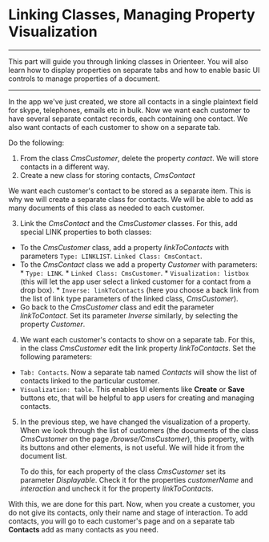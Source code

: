 # Linking Classes, Managing Property Visualization

---
This part will guide you through linking classes in Orienteer. You will also learn how to display properties on separate tabs and how to enable basic UI controls to manage properties of a document.

---

In the app we've just created, we store all contacts in a single plaintext field for skype, telephones, emails etc in bulk. Now we want each customer to have several separate contact records, each containing one contact. We also  want contacts of each customer to show on a separate tab.

Do the following:
1. From the class *CmsCustomer*, delete the property *contact*. We will store contacts in a different way. 
2. Create a new class for storing contacts, *CmsContact*

  We want each customer's contact to be stored as a separate item. This is why we will create a separate class for contacts. We will be able to add as many documents of this class as needed to each customer.
  
3. Link the *CmsContact* and the *CmsCustomer* classes. For this, add special LINK properties to both classes:
  *  To the *CmsCustomer* class, add a property *linkToContacts* with parameters `Type: LINKLIST`. `Linked Class: CmsContact`.
  *  To the *CmsContact* class we add a property *Customer* with parameters:
    *  `Type: LINK`.
    *   `Linked Class: CmsCustomer`.
    *   `Visualization: listbox` (this will let the app user select a linked customer for a contact from a drop box).
    *  `Inverse: linkToContacts` (here you choose a back link from the list of link type parameters of the linked class, *CmsCustomer*).
  *  Go back to the *CmsCustomer* class and edit the parameter *linkToContact*. Set its parameter *Inverse* similarly, by selecting the property *Customer*.

4. We want each customer's contacts to show on a separate tab. For this, in the class *CmsCustomer* edit the link property *linkToContacts*. Set the following parameters:
  * `Tab: Contacts`. Now a separate tab named *Contacts* will show the list of contacts linked to the particular customer.
  * `Visualization: table`. This enables UI elements like **Create** or **Save** buttons etc, that will be helpful to app users for creating and managing contacts.

5. In the previous step, we have changed the visualization of a property. When we look through the list of customers (the documents of the class *CmsCustomer* on the page */browse/CmsCustomer*), this property, with its buttons and other elements, is not useful. We will hide it from the document list.
   
   To do this, for each property of the class *CmsCustomer* set its parameter *Displayable*. Check it for the properties *customerName* and *interaction* and uncheck it for the property *linkToContacts*.

With this, we are done for this part. Now, when you create a customer, you do not give its contacts, only their name and stage of interaction. To add contacts, you will go to each customer's page and on a separate tab **Contacts** add as many contacts as you need.
